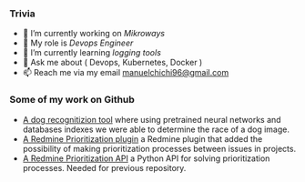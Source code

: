 ### Trivia
- 🔭 I’m currently working on _Mikroways_
- 🧰 My role is _Devops Engineer_
- 🌱 I’m currently learning _logging tools_
- 💬 Ask me about ( Devops, Kubernetes, Docker )
- 📫 Reach me via my email <manuelchichi96@gmail.com>

### Some of my work on Github
- [A dog recognitizion tool](https://github.com/manuelchichi/dog-race-recognition) where using pretrained neural networks and databases indexes we were able to determine the race of a dog image.
- [A Redmine Prioritization plugin](https://github.com/manuelchichi/dss-pnrp-redmine-plugin) a Redmine plugin that added the possibility of making prioritization processes between issues in projects.
- [A Redmine Prioritization API](https://github.com/manuelchichi/dss-pnrp-api) a Python API for solving prioritization processes. Needed for previous repository.
